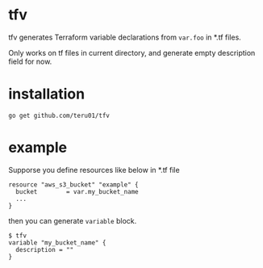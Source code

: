 # tfv

tfv generates Terraform variable declarations from `var.foo` in *.tf files.

Only works on tf files in current directory, and generate empty description field for now.

# installation

```
go get github.com/teru01/tfv
```

# example

Supporse you define resources like below in *.tf file

```
resource "aws_s3_bucket" "example" {
  bucket        = var.my_bucket_name
  ...
}
```

then you can generate `variable` block.

```
$ tfv
variable "my_bucket_name" {
  description = ""
}

```


